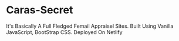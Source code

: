 # Caras-Secret
It's Basically A Full Fledged Femail Appraisel Sites. Built Using Vanilla JavaScript, BootStrap CSS. Deployed On Netlify
